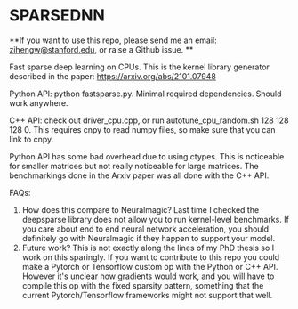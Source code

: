 # SPARSEDNN

**If you want to use this repo, please send me an email: zihengw@stanford.edu, or raise a Github issue. 
**

Fast sparse deep learning on CPUs. This is the kernel library generator described in the paper: https://arxiv.org/abs/2101.07948

Python API: python fastsparse.py. Minimal required dependencies. Should work anywhere.

C++ API: check out driver_cpu.cpp, or run autotune_cpu_random.sh 128 128 128 0. This requires cnpy to read numpy files, so make sure that you can link to cnpy.

Python API has some bad overhead due to using ctypes. This is noticeable for smaller matrices but not really noticeable for large matrices. The benchmarkings done in the Arxiv paper was all done with the C++ API. 

FAQs:
1) How does this compare to Neuralmagic? Last time I checked the deepsparse library does not allow you to run kernel-level benchmarks. If you care about end to end neural network acceleration, you should definitely go with Neuralmagic if they happen to support your model.
2) Future work? This is not exactly along the lines of my PhD thesis so I work on this sparingly. If you want to contribute to this repo you could make a Pytorch or Tensorflow custom op with the Python or C++ API. However it's unclear how gradients would work, and you will have to compile this op with the fixed sparsity pattern, something that the current Pytorch/Tensorflow frameworks might not support that well. 
